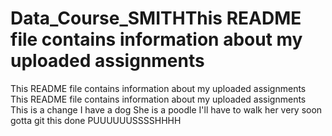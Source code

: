 # Data_Course_SMITHThis README file contains information about my uploaded assignments
This README file contains information about my uploaded assignments
This README file contains information about my uploaded assignments
This is a change
I have a dog
She is a poodle
I'll have to walk  her very soon
gotta git this done
PUUUUUUSSSSHHHH
